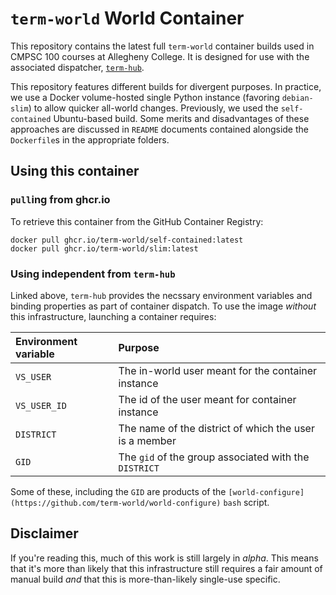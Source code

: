 # `term-world` World Container

This repository contains the latest full `term-world` container builds used in
CMPSC 100 courses at Allegheny College. It is designed for use with the associated
dispatcher, [`term-hub`](https://github.com/term-world/term-hub).

This repository features different builds for divergent purposes. In practice, we
use a Docker volume-hosted single Python instance (favoring `debian-slim`) to allow
quicker all-world changes. Previously, we used the `self-contained` Ubuntu-based build.
Some merits and disadvantages of these approaches are discussed in `README` documents
contained alongside the `Dockerfile`s in the appropriate folders.

## Using this container

### `pull`ing from ghcr.io

To retrieve this container from the GitHub Container Registry:

```
docker pull ghcr.io/term-world/self-contained:latest
docker pull ghcr.io/term-world/slim:latest
```

### Using independent from `term-hub`

Linked above, `term-hub` provides the necssary environment variables and binding
properties as part of container dispatch. To use the image _without_ this infrastructure,
launching a container requires:

|Environment variable |Purpose                                                           |
|:--------------------|:-----------------------------------------------------------------|
|`VS_USER`            |The in-world user meant for the container instance                |
|`VS_USER_ID`         |The id of the user meant for container instance                   |
|`DISTRICT`           |The name of the district of which the user is a member            |
|`GID`                |The `gid` of the group associated with the `DISTRICT`             |

Some of these, including the `GID` are products of the 
`[world-configure](https://github.com/term-world/world-configure)` `bash` script.

## Disclaimer

If you're reading this, much of this work is still largely in _alpha_. This means that it's
more than likely that this infrastructure still requires a fair amount of manual build _and_
that this is more-than-likely single-use specific.
